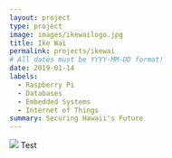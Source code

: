 ```yaml
---
layout: project
type: project
image: images/ikewailogo.jpg
title: Ike Wai
permalink: projects/ikewai
# All dates must be YYYY-MM-DD format!
date: 2019-01-14
labels:
  - Raspberry Pi
  - Databases
  - Embedded Systems
  - Internet of Things
summary: Securing Hawaii's Future
---
```


<img class="ui fluid centered rounded image" src="../images/system.jpg">
Test

